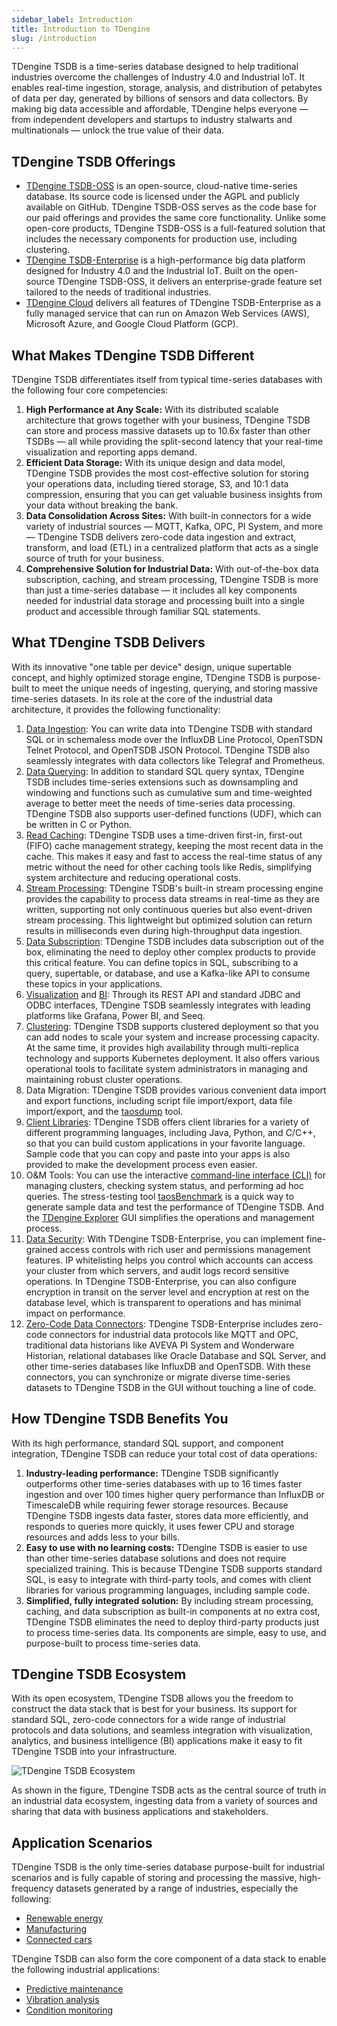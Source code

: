 ```yaml
---
sidebar_label: Introduction
title: Introduction to TDengine
slug: /introduction
---
```


TDengine TSDB is a time-series database designed to help traditional industries overcome the challenges of Industry 4.0 and Industrial IoT. It enables real-time ingestion, storage, analysis, and distribution of petabytes of data per day, generated by billions of sensors and data collectors. By making big data accessible and affordable, TDengine helps everyone — from independent developers and startups to industry stalwarts and multinationals — unlock the true value of their data.

## TDengine TSDB Offerings

- [TDengine TSDB-OSS](https://tdengine.com/oss/) is an open-source, cloud-native time-series database. Its source code is licensed under the AGPL and publicly available on GitHub. TDengine TSDB-OSS serves as the code base for our paid offerings and provides the same core functionality. Unlike some open-core products, TDengine TSDB-OSS is a full-featured solution that includes the necessary components for production use, including clustering.
- [TDengine TSDB-Enterprise](https://tdengine.com/enterprise/) is a high-performance big data platform designed for Industry 4.0 and the Industrial IoT. Built on the open-source TDengine TSDB-OSS, it delivers an enterprise-grade feature set tailored to the needs of traditional industries.
- [TDengine Cloud](https://cloud.tdengine.com) delivers all features of TDengine TSDB-Enterprise as a fully managed service that can run on Amazon Web Services (AWS), Microsoft Azure, and Google Cloud Platform (GCP).

## What Makes TDengine TSDB Different

TDengine TSDB differentiates itself from typical time-series databases with the following four core competencies:

1. **High Performance at Any Scale:** With its distributed scalable architecture that grows together with your business, TDengine TSDB can store and process massive datasets up to 10.6x faster than other TSDBs — all while providing the split-second latency that your real-time visualization and reporting apps demand.
2. **Efficient Data Storage:** With its unique design and data model, TDengine TSDB provides the most cost-effective solution for storing your operations data, including tiered storage, S3, and 10:1 data compression, ensuring that you can get valuable business insights from your data without breaking the bank.
3. **Data Consolidation Across Sites:** With built-in connectors for a wide variety of industrial sources — MQTT, Kafka, OPC, PI System, and more — TDengine TSDB delivers zero-code data ingestion and extract, transform, and load (ETL) in a centralized platform that acts as a single source of truth for your business.
4. **Comprehensive Solution for Industrial Data:** With out-of-the-box data subscription, caching, and stream processing, TDengine TSDB is more than just a time-series database — it includes all key components needed for industrial data storage and processing built into a single product and accessible through familiar SQL statements.

## What TDengine TSDB Delivers

With its innovative "one table per device" design, unique supertable concept, and highly optimized storage engine, TDengine TSDB is purpose-built to meet the unique needs of ingesting, querying, and storing massive time-series datasets. In its role at the core of the industrial data architecture, it provides the following functionality:

1. [Data Ingestion](../basic-features/data-ingestion/): You can write data into TDengine TSDB with standard SQL or in schemaless mode over the InfluxDB Line Protocol, OpenTSDN Telnet Protocol, and OpenTSDB JSON Protocol. TDengine TSDB also seamlessly integrates with data collectors like Telegraf and Prometheus.
2. [Data Querying](../basic-features/data-querying): In addition to standard SQL query syntax, TDengine TSDB includes time-series extensions such as downsampling and windowing and functions such as cumulative sum and time-weighted average to better meet the needs of time-series data processing. TDengine TSDB also supports user-defined functions (UDF), which can be written in C or Python.
3. [Read Caching](../advanced-features/caching/): TDengine TSDB uses a time-driven first-in, first-out (FIFO) cache management strategy, keeping the most recent data in the cache. This makes it easy and fast to access the real-time status of any metric without the need for other caching tools like Redis, simplifying system architecture and reducing operational costs.
4. [Stream Processing](../advanced-features/stream-processing/): TDengine TSDB's built-in stream processing engine provides the capability to process data streams in real-time as they are written, supporting not only continuous queries but also event-driven stream processing. This lightweight but optimized solution can return results in milliseconds even during high-throughput data ingestion.
5. [Data Subscription](../advanced/subscription/): TDengine TSDB includes data subscription out of the box, eliminating the need to deploy other complex products to provide this critical feature. You can define topics in SQL, subscribing to a query, supertable, or database, and use a Kafka-like API to consume these topics in your applications.
6. [Visualization](../third-party-tools/visualization/) and [BI](../third-party-tools/analytics/): Through its REST API and standard JDBC and ODBC interfaces, TDengine TSDB seamlessly integrates with leading platforms like Grafana, Power BI, and Seeq.
7. [Clustering](../operations-and-maintenance/deploy-your-cluster/): TDengine TSDB supports clustered deployment so that you can add nodes to scale your system and increase processing capacity. At the same time, it provides high availability through multi-replica technology and supports Kubernetes deployment. It also offers various operational tools to facilitate system administrators in managing and maintaining robust cluster operations.
8. Data Migration: TDengine TSDB provides various convenient data import and export functions, including script file import/export, data file import/export, and the [taosdump](../tdengine-reference/tools/taosdump/) tool.
9. [Client Libraries](../tdengine-reference/client-libraries/): TDengine TSDB offers client libraries for a variety of different programming languages, including Java, Python, and C/C++, so that you can build custom applications in your favorite language. Sample code that you can copy and paste into your apps is also provided to make the development process even easier.
10. O&M Tools: You can use the interactive [command-line interface (CLI)](../tdengine-reference/tools/tdengine-cli/) for managing clusters, checking system status, and performing ad hoc queries. The stress-testing tool [taosBenchmark](../tdengine-reference/tools/taosbenchmark/) is a quick way to generate sample data and test the performance of TDengine TSDB. And the [TDengine Explorer](../tdengine-reference/components/taosexplorer/) GUI simplifies the operations and management process.
11. [Data Security](https://tdengine.com/security/): With TDengine TSDB-Enterprise, you can implement fine-grained access controls with rich user and permissions management features. IP whitelisting helps you control which accounts can access your cluster from which servers, and audit logs record sensitive operations. In TDengine TSDB-Enterprise, you can also configure encryption in transit on the server level and encryption at rest on the database level, which is transparent to operations and has minimal impact on performance.
12. [Zero-Code Data Connectors](https://tdengine.com/data-sources/): TDengine TSDB-Enterprise includes zero-code connectors for industrial data protocols like MQTT and OPC, traditional data historians like AVEVA PI System and Wonderware Historian, relational databases like Oracle Database and SQL Server, and other time-series databases like InfluxDB and OpenTSDB. With these connectors, you can synchronize or migrate diverse time-series datasets to TDengine TSDB in the GUI without touching a line of code.

## How TDengine TSDB Benefits You

With its high performance, standard SQL support, and component integration, TDengine TSDB can reduce your total cost of data operations:

1. **Industry-leading performance:** TDengine TSDB significantly outperforms other time-series databases with up to 16 times faster ingestion and over 100 times higher query performance than InfluxDB or TimescaleDB while requiring fewer storage resources. Because TDengine TSDB ingests data faster, stores data more efficiently, and responds to queries more quickly, it uses fewer CPU and storage resources and adds less to your bills.
2. **Easy to use with no learning costs:** TDengine TSDB is easier to use than other time-series database solutions and does not require specialized training. This is because TDengine TSDB supports standard SQL, is easy to integrate with third-party tools, and comes with client libraries for various programming languages, including sample code.
3. **Simplified, fully integrated solution:** By including stream processing, caching, and data subscription as built-in components at no extra cost, TDengine TSDB eliminates the need to deploy third-party products just to process time-series data. Its components are simple, easy to use, and purpose-built to process time-series data.

## TDengine TSDB Ecosystem

With its open ecosystem, TDengine TSDB allows you the freedom to construct the data stack that is best for your business. Its support for standard SQL, zero-code connectors for a wide range of industrial protocols and data solutions, and seamless integration with visualization, analytics, and business intelligence (BI) applications make it easy to fit TDengine TSDB into your infrastructure.

![TDengine TSDB Ecosystem](./assets/introduction-01.png)

As shown in the figure, TDengine TSDB acts as the central source of truth in an industrial data ecosystem, ingesting data from a variety of sources and sharing that data with business applications and stakeholders.

## Application Scenarios

TDengine TSDB is the only time-series database purpose-built for industrial scenarios and is fully capable of storing and processing the massive, high-frequency datasets generated by a range of industries, especially the following:

- [Renewable energy](https://tdengine.com/renewable-energy/)
- [Manufacturing](https://tdengine.com/manufacturing/)
- [Connected cars](https://tdengine.com/connected-cars/)

TDengine TSDB can also form the core component of a data stack to enable the following industrial applications:

- [Predictive maintenance](https://tdengine.com/predictive-maintenance/)
- [Vibration analysis](https://tdengine.com/high-frequency-data/)
- [Condition monitoring](https://tdengine.com/condition-monitoring)
